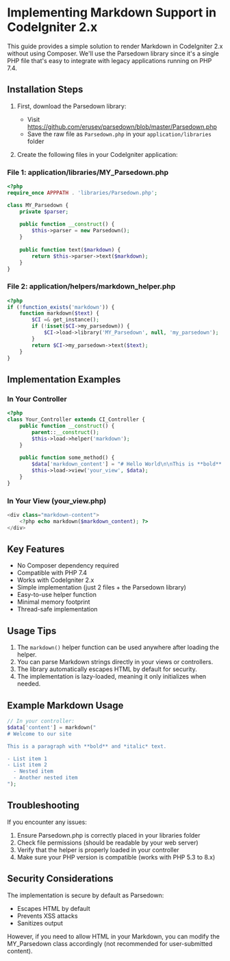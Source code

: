 # Implementing Markdown Support in CodeIgniter 2.x

This guide provides a simple solution to render Markdown in CodeIgniter 2.x without using Composer. We'll use the Parsedown library since it's a single PHP file that's easy to integrate with legacy applications running on PHP 7.4.

## Installation Steps

1. First, download the Parsedown library:
   - Visit https://github.com/erusev/parsedown/blob/master/Parsedown.php
   - Save the raw file as `Parsedown.php` in your `application/libraries` folder

2. Create the following files in your CodeIgniter application:

### File 1: application/libraries/MY_Parsedown.php
```php
<?php
require_once APPPATH . 'libraries/Parsedown.php';

class MY_Parsedown {
    private $parser;
    
    public function __construct() {
        $this->parser = new Parsedown();
    }
    
    public function text($markdown) {
        return $this->parser->text($markdown);
    }
}
```

### File 2: application/helpers/markdown_helper.php
```php
<?php
if (!function_exists('markdown')) {
    function markdown($text) {
        $CI =& get_instance();
        if (!isset($CI->my_parsedown)) {
            $CI->load->library('MY_Parsedown', null, 'my_parsedown');
        }
        return $CI->my_parsedown->text($text);
    }
}
```

## Implementation Examples

### In Your Controller
```php
<?php
class Your_Controller extends CI_Controller {
    public function __construct() {
        parent::__construct();
        $this->load->helper('markdown');
    }
    
    public function some_method() {
        $data['markdown_content'] = "# Hello World\n\nThis is **bold** text.";
        $this->load->view('your_view', $data);
    }
}
```

### In Your View (your_view.php)
```php
<div class="markdown-content">
    <?php echo markdown($markdown_content); ?>
</div>
```

## Key Features

- No Composer dependency required
- Compatible with PHP 7.4
- Works with CodeIgniter 2.x
- Simple implementation (just 2 files + the Parsedown library)
- Easy-to-use helper function
- Minimal memory footprint
- Thread-safe implementation

## Usage Tips

1. The `markdown()` helper function can be used anywhere after loading the helper.
2. You can parse Markdown strings directly in your views or controllers.
3. The library automatically escapes HTML by default for security.
4. The implementation is lazy-loaded, meaning it only initializes when needed.

## Example Markdown Usage

```php
// In your controller:
$data['content'] = markdown("
# Welcome to our site

This is a paragraph with **bold** and *italic* text.

- List item 1
- List item 2
  - Nested item
  - Another nested item
");
```

## Troubleshooting

If you encounter any issues:

1. Ensure Parsedown.php is correctly placed in your libraries folder
2. Check file permissions (should be readable by your web server)
3. Verify that the helper is properly loaded in your controller
4. Make sure your PHP version is compatible (works with PHP 5.3 to 8.x)

## Security Considerations

The implementation is secure by default as Parsedown:
- Escapes HTML by default
- Prevents XSS attacks
- Sanitizes output

However, if you need to allow HTML in your Markdown, you can modify the MY_Parsedown class accordingly (not recommended for user-submitted content).
